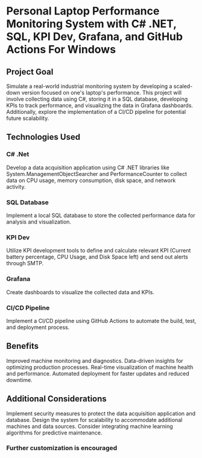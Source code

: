 
# Personal Laptop Performance Monitoring System with C# .NET, SQL, KPI Dev, Grafana, and GitHub Actions For Windows

## Project Goal

Simulate a real-world industrial monitoring system by developing a scaled-down version focused on one's laptop's performance. This project will involve collecting data using C#, storing it in a SQL database, developing KPIs to track performance, and visualizing the data in Grafana dashboards. Additionally, explore the implementation of a CI/CD pipeline for potential future scalability.

## Technologies Used

### C# .Net

Develop a data acquisition application using C# .NET libraries like System.ManagementObjectSearcher and PerformanceCounter to collect data on CPU usage, memory consumption, disk space, and network activity.

### SQL Database

Implement a local SQL database to store the collected performance data for analysis and visualization.

### KPI Dev

Utilize KPI development tools to define and calculate relevant KPI (Current battery percentage, CPU Usage, and Disk Space left) and send out alerts through SMTP.

### Grafana

Create dashboards to visualize the collected data and KPIs.

### CI/CD Pipeline

Implement a CI/CD pipeline using GitHub Actions to automate the build, test, and deployment process.

## Benefits

Improved machine monitoring and diagnostics.
Data-driven insights for optimizing production processes.
Real-time visualization of machine health and performance.
Automated deployment for faster updates and reduced downtime.

## Additional Considerations

Implement security measures to protect the data acquisition application and database.
Design the system for scalability to accommodate additional machines and data sources.
Consider integrating machine learning algorithms for predictive maintenance.


### Further customization is encouraged
